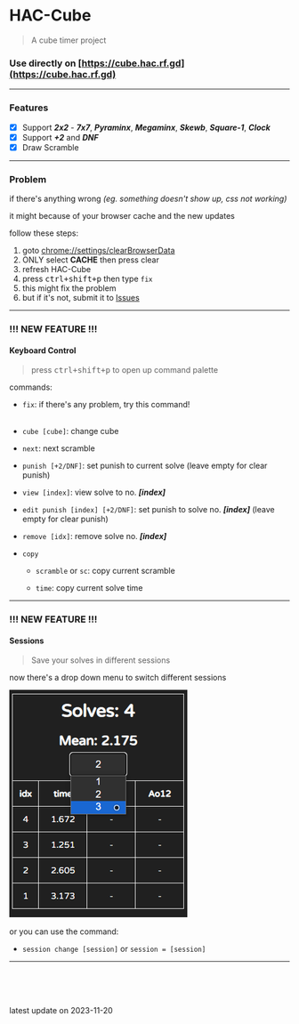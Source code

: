 # HAC-Cube
> A cube timer project

### Use directly on [https://cube.hac.rf.gd](https://cube.hac.rf.gd)

---

### Features
- [x] Support ***2x2*** - ***7x7***, ***Pyraminx***, ***Megaminx***, ***Skewb***, ***Square-1***, ***Clock***
- [x] Support ***+2*** and ***DNF***
- [x] Draw Scramble

---

### Problem
if there's anything wrong
*(eg. something doesn't show up, css not working)*

it might because of your browser cache and the new updates

follow these steps: 
1. goto [chrome://settings/clearBrowserData](chrome://settings/clearBrowserData)
1. ONLY select **CACHE** then press clear
1. refresh HAC-Cube
1. press <kbd>ctrl+shift+p</kbd> then type `fix`
1. this might fix the problem
1. but if it's not, submit it to [Issues](https://github.com/GhostShadow0316/HAC-Cube/issues)

---

### !!! NEW FEATURE !!!
#### Keyboard Control
> press <kbd>ctrl+shift+p</kbd> to open up command palette

commands:
- `fix`: if there's any problem, try this command!
<br><br>

- `cube [cube]`: change cube

- `next`: next scramble

- `punish [+2/DNF]`: set punish to current solve (leave empty for clear punish)

- `view [index]`: view solve to no. ***[index]***

- `edit punish [index] [+2/DNF]`: set punish to solve no. ***[index]*** (leave empty for clear punish)

- `remove [idx]`: remove solve no. ***[index]***

- `copy`
    - `scramble` or `sc`: copy current scramble

    - `time`: copy current solve time

---

### !!! NEW FEATURE !!!
#### Sessions
> Save your solves in different sessions

now there's a drop down menu to switch different sessions

![drop down menu](static/screeenshots/drop-down.png)

or you can use the command:
- `session change [session]` or `session = [session]`

---

<br><br><br>

latest update on 2023-11-20
